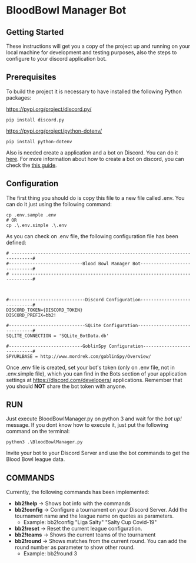 # BloodBowl Manager Bot

## Getting Started
These instructions will get you a copy of the project up and running on your local machine for development and testing purposes, also the steps to configure to your discord application bot.

## Prerequisites
To build the project it is necessary to have installed the following Python packages:

https://pypi.org/project/discord.py/
```
pip install discord.py
```
https://pypi.org/project/python-dotenv/
```
pip install python-dotenv
```

Also is needed create a application and a bot on Discord. You can do it [here](https://discord.com/developers/applications). For more information about how to create a bot on discord, you can check the [this guide](https://discordpy.readthedocs.io/en/latest/discord.html).

## Configuration
The first thing you should do is copy this file to a new file called .env. You can do it just using the following command:
```
cp .env.sample .env
# OR 
cp .\.env.simple .\.env
```
As you can check on .env file, the following configuration file has been defined:
```
# ------------------------------------------------------------------------------#
#----------------------------Blood Bowl Manager Bot-----------------------------#
# ------------------------------------------------------------------------------#



#-----------------------------Discord Configuration-----------------------------#
DISCORD_TOKEN={DISCORD_TOKEN}
DISCORD_PREFIX=bb2!

#-----------------------------SQLite Configuration------------------------------#
SQLITE_CONNECTION = 'SQLite_BotData.db'

#----------------------------GoblinSpy Configuration----------------------------#
SPYURLBASE = http://www.mordrek.com/goblinSpy/Overview/
```
Once .env file is created, set your bot's token (only on .env file, not in .env.simple file), which you can find in the Bots section of your application settings at https://discord.com/developers/ applications. Remember that you should **NOT** share the bot token with anyone.

## RUN
Just execute BloodBowlManager.py on python 3 and wait for the _bot up!_ message. If you dont know how to execute it, just put the following command on the terminal:
```
python3 .\BloodBowlManager.py
```
Invite your bot to your Discord Server and use the bot commands to get the Blood Bowl league data.

## COMMANDS
Currently, the following commands has been implemented:
* **bb2!help** -> Shows bot info with the commands
* **bb2!config** -> Configure a tournament on your Discord Server. Add the tournament name and the league name on quotes as parameters.
     - Example: bb2!config "Liga Salty" "Salty Cup Covid-19"
* **bb2!reset** -> Reset the current league configuration.
* **bb2!teams** -> Shows the current teams of the tournament
* **bb2!round** -> Shows matches from the current round. You can add the round number as parameter to show other round.
     - Example: bb2!round 3




